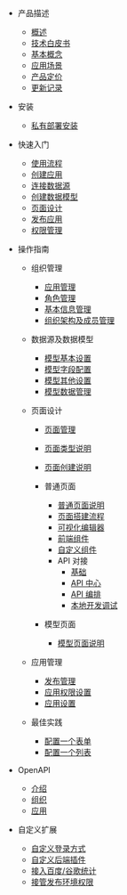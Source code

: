 - 产品描述
  - [概述](README.md)
  - [技术白皮书](产品描述/技术白皮书.md)
  - [基本概念](产品描述/基本概念.md)
  - [应用场景](产品描述/应用场景.md)
  - [产品定价](产品描述/产品定价.md)
  - [更新记录](更新记录.md)
- 安装
  - [私有部署安装](私有部署/私有部署安装.md)
- 快速入门

  - [使用流程](快速入门/使用流程.md)
  - [创建应用](快速入门/创建应用.md)
  - [连接数据源](快速入门/连接数据源.md)
  - [创建数据模型](快速入门/创建数据模型.md)
  - [页面设计](快速入门/页面设计.md)
  - [发布应用](快速入门/发布应用.md)
  - [权限管理](快速入门/权限管理.md)

- 操作指南

  - 组织管理
    - [应用管理](操作指南/组织管理/应用管理.md)
    - [角色管理](操作指南/组织管理/角色管理.md)
    - [基本信息管理](操作指南/组织管理/基本信息管理.md)
    - [组织架构及成员管理](操作指南/组织管理/组织架构及成员管理.md)
  - 数据源及数据模型
    - [模型基本设置](操作指南/数据模型/模型基本设置.md)
    - [模型字段配置](操作指南/数据模型/模型字段配置.md)
    - [模型其他设置](操作指南/数据模型/模型其他设置.md)
    - [模型数据管理](操作指南/数据模型/模型数据管理.md)
  - 页面设计

    - [页面管理](操作指南/页面设计/页面管理.md)
    - [页面类型说明](操作指南/页面设计/页面类型说明.md)
    - [页面创建说明](操作指南/页面设计/页面创建说明.md)
    - 普通页面

      - [普通页面说明](操作指南/页面设计/普通页面设计/普通页面说明.md)
      - [页面搭建流程](操作指南/页面设计/普通页面设计/页面搭建流程.md)
      - [可视化编辑器](操作指南/页面设计/普通页面设计/编辑器说明.md)
      - [前端组件](操作指南/页面设计/普通页面设计/组件说明.md)
      - [自定义组件](高级功能/自定义组件.md)
      - API 对接
        - [基础](API对接/基础.md)
        - [API 中心](API对接/API中心.md)
        - [API 编排](API对接/API编排.md)
        - [本地开发调试](API对接/本地开发调试.md)

    - 模型页面
      - [模型页面说明](操作指南/页面设计/模型页面设计/模型页面说明.md)

  - 应用管理

    - [发布管理](操作指南/应用设计/发布管理.md)
    - [应用权限设置](操作指南/应用设计/应用权限设置.md)
    - [应用设置](操作指南/应用设计/应用设置.md)

  - 最佳实践
    - [配置一个表单](最佳实践/配置一个表单.md)
    - [配置一个列表](最佳实践/配置一个列表.md)

- OpenAPI

  - [介绍](OpenAPI/介绍.md)
  - [组织](OpenAPI/组织.md)
  - [应用](OpenAPI/应用.md)

- 自定义扩展
  - [自定义登录方式](私有部署/自定义登录方式.md)
  - [自定义后端插件](私有部署/自定义后端插件.md)
  - [接入百度/谷歌统计](私有部署/接入统计.md)
  - [接管发布环境权限](私有部署/接管发布环境权限.md)
